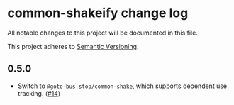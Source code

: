 # common-shakeify change log

All notable changes to this project will be documented in this file.

This project adheres to [Semantic Versioning](http://semver.org/).

## 0.5.0
* Switch to `@goto-bus-stop/common-shake`, which supports dependent use tracking. ([#14](https://github.com/browserify/common-shakeify/pull/14))
